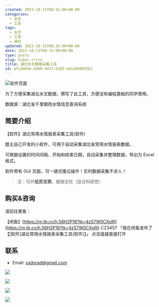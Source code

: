 ```yaml
---
created: 2023-10-11T08:15:00+00:00
categories:
  - 水文
  - 工具
tags:
  - 水文
  - 工具
  - 湖北
updated: 2023-10-31T08:15:00+00:00
date: 2023-10-11T08:15:00+00:00
type: posts
slug: hubei-rrrcn
title: 湖北水文数据采集工具
id: afcdd64e-4db0-4433-b285-eb1a940655b1
---
```


![软件页面](https://prod-files-secure.s3.us-west-2.amazonaws.com/9724a895-d6d5-4e82-9739-74885ea5ba68/a3e6f62b-e4ca-42ac-9a93-d4a8042221fe/Untitled.png?X-Amz-Algorithm=AWS4-HMAC-SHA256&X-Amz-Content-Sha256=UNSIGNED-PAYLOAD&X-Amz-Credential=AKIAT73L2G45HZZMZUHI%2F20231121%2Fus-west-2%2Fs3%2Faws4_request&X-Amz-Date=20231121T181936Z&X-Amz-Expires=3600&X-Amz-Signature=e3a8bcb19c85c72deb1af8e80388fdd034d0cdf94837fa7d763a29eb1d0bb503&X-Amz-SignedHeaders=host&x-id=GetObject)

为了方便采集湖北水文数据，撰写了此工具，方便没有编程基础的同学使用。

数据源：湖北省千里眼雨水情信息查询系统

## 简要介绍

【软件】湖北常用水情报表采集工具(软件)

题主自己开发的小软件，可用于自动采集湖北省常用水情报表数据。

可根据设置的时间间隔、开始和结束日期，自动采集并整理数据，导出为 Excel 格式。

软件带有 GUI 页面，可一键式傻瓜操作！实时数据采集不求人！

> 注：可开**纸质发票**，报销无忧（适合科研党）

## 购买&咨询

请前往某鱼：

【闲鱼】[https://m.tb.cn/h.56H2P18?tk=4zS7W0CXoRl](https://m.tb.cn/h.56H2P18?tk=4zS7W0CXoRl) CZ3457 「我在闲鱼发布了【[软件]湖北常用水情报表采集工具(软件)】」
点击链接直接打开

## 联系

- Email: xxdorad@gmail.com

![](https://prod-files-secure.s3.us-west-2.amazonaws.com/9724a895-d6d5-4e82-9739-74885ea5ba68/7f969806-fac7-4a46-89ce-efbf5f9349f8/Untitled.png?X-Amz-Algorithm=AWS4-HMAC-SHA256&X-Amz-Content-Sha256=UNSIGNED-PAYLOAD&X-Amz-Credential=AKIAT73L2G45HZZMZUHI%2F20231121%2Fus-west-2%2Fs3%2Faws4_request&X-Amz-Date=20231121T181936Z&X-Amz-Expires=3600&X-Amz-Signature=3d27f786ebbc7a8c5164bc31925f3a831fb01f04c153bfce700e5c36279138dc&X-Amz-SignedHeaders=host&x-id=GetObject)

![](https://prod-files-secure.s3.us-west-2.amazonaws.com/9724a895-d6d5-4e82-9739-74885ea5ba68/2c9eb592-2477-4af4-9de8-823ca2115180/Untitled.png?X-Amz-Algorithm=AWS4-HMAC-SHA256&X-Amz-Content-Sha256=UNSIGNED-PAYLOAD&X-Amz-Credential=AKIAT73L2G45HZZMZUHI%2F20231121%2Fus-west-2%2Fs3%2Faws4_request&X-Amz-Date=20231121T181936Z&X-Amz-Expires=3600&X-Amz-Signature=0b34133ba96fa74bef39ca2d816ef3095637e02693690eb8554685b9dfe89e58&X-Amz-SignedHeaders=host&x-id=GetObject)

![](https://prod-files-secure.s3.us-west-2.amazonaws.com/9724a895-d6d5-4e82-9739-74885ea5ba68/8177260b-d1bb-4966-8506-3cac727fe588/Untitled.png?X-Amz-Algorithm=AWS4-HMAC-SHA256&X-Amz-Content-Sha256=UNSIGNED-PAYLOAD&X-Amz-Credential=AKIAT73L2G45HZZMZUHI%2F20231121%2Fus-west-2%2Fs3%2Faws4_request&X-Amz-Date=20231121T181936Z&X-Amz-Expires=3600&X-Amz-Signature=a1f790225781f79ebb80d30729eda1fecfe271e153e26d7edd044da5e76c60a9&X-Amz-SignedHeaders=host&x-id=GetObject)

![](https://prod-files-secure.s3.us-west-2.amazonaws.com/9724a895-d6d5-4e82-9739-74885ea5ba68/fba7637a-82a6-47b3-9941-f0642686d874/Untitled.png?X-Amz-Algorithm=AWS4-HMAC-SHA256&X-Amz-Content-Sha256=UNSIGNED-PAYLOAD&X-Amz-Credential=AKIAT73L2G45HZZMZUHI%2F20231121%2Fus-west-2%2Fs3%2Faws4_request&X-Amz-Date=20231121T181936Z&X-Amz-Expires=3600&X-Amz-Signature=3a0cdc915e88b1c567812803a2f68a165e50ebd7b3cfcde55666319a1159cbf9&X-Amz-SignedHeaders=host&x-id=GetObject)
